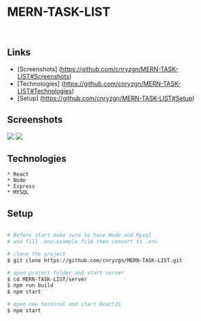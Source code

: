 # MERN-TASK-LIST
<br>

## Links
* [Screenshots] (https://github.com/cnryzgn/MERN-TASK-LIST#Screenshots)<br>
* [Technologies] (https://github.com/cnryzgn/MERN-TASK-LIST#Technologies)<br>
* [Setup] (https://github.com/cnryzgn/MERN-TASK-LIST#Setup)<br>

## Screenshots
![](https://github.com/cnryzgn/MERN-TASK-LIST/blob/main/screenshots/mern-task-list-1.png)
![](https://github.com/cnryzgn/MERN-TASK-LIST/blob/main/screenshots/mern-task-list-2.png)

## Technologies
    * React
    * Node
    * Express
    * MYSQL

## Setup
```bash

# Before start make sure to have Node and Mysql
# and fill .env.example file then convert to .env

# clone the project
$ git clone https://github.com/cnryzgn/MERN-TASK-LIST.git

# open project folder and start server
$ cd MERN-TASK-LIST/server
$ npm run build
$ npm start

# open new terminal and start ReactJS
$ npm start

```
